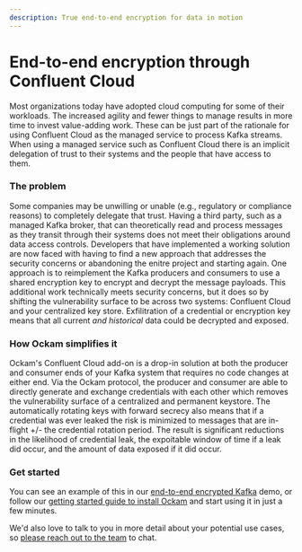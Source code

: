 ```yaml
---
description: True end-to-end encryption for data in motion
---
```


# End-to-end encryption through Confluent Cloud

Most organizations today have adopted cloud computing for some of their workloads. The increased agility and fewer things to manage results in more time to invest value-adding work. These can be just part of the rationale for using Confluent Cloud as the managed service to process Kafka streams. When using a managed service such as Confluent Cloud there is an implicit delegation of trust to their systems and the people that have access to them.

### The problem

Some companies may be unwilling or unable (e.g., regulatory or compliance reasons) to completely delegate that trust. Having a third party, such as a managed Kafka broker, that can theoretically read and process messages as they transit through their systems does not meet their obligations around data access controls. Developers that have implemented a working solution are now faced with having to find a new approach that addresses the security concerns or abandoning the enitre project and starting again. One approach is to reimplement the Kafka producers and consumers to use a shared encryption key to encrypt and decrypt the message payloads. This additional work technically meets security concerns, but it does so by shifting the vulnerability surface to be across two systems: Confluent Cloud and your centralized key store. Exfilitration of a credential or encryption key means that all current _and historical_ data could be decrypted and exposed.

### How Ockam simplifies it

Ockam's Confluent Cloud add-on is a drop-in solution at both the producer and consumer ends of your Kafka system that requires no code changes at either end. Via the Ockam protocol, the producer and consumer are able to directly generate and exchange credentials with each other which removes the vulnerability surface of a centralized and permanent keystore. The automatically rotating keys with forward secrecy also means that if a credential was ever leaked the risk is minimized to messages that are in-flight +/- the credential rotation period. The result is significant reductions in the likelihood of credential leak, the expoitable window of time if a leak did occur, and the amount of data exposed if it did occur.&#x20;

### Get started

You can see an example of this in our [end-to-end encrypted Kafka](../examples/end-to-end-encrypted-kafka.md) demo, or follow our [getting started guide to install Ockam](broken-reference) and start using it in just a few minutes.

We'd also love to talk to you in more detail about your potential use cases, so [please reach out to the team](https://www.ockam.io/contact/form) to chat.
